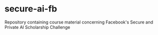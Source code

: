 # secure-ai-fb
Repository containing course material concerning Facebook's Secure and Private AI Scholarship Challenge
